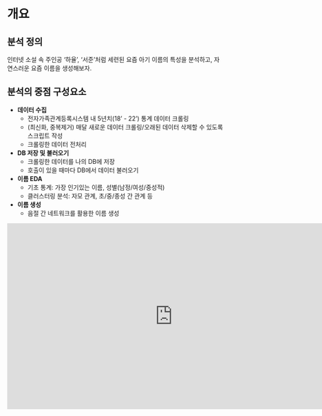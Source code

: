 # 개요

## 분석 정의

인터넷 소설 속 주인공 ‘하율’, ‘서준’처럼 세련된 요즘 아기 이름의 특성을 분석하고, 자연스러운 요즘 이름을 생성해보자.

## 분석의 중점 구성요소

- **데이터 수집**
    - 전자가족관계등록시스템 내 5년치(18’ - 22’) 통계 데이터 크롤링
    - (최신화, 중복제거) 매달 새로운 데이터 크롤링/오래된 데이터 삭제할 수 있도록 스크립트 작성
    - 크롤링한 데이터 전처리
- **DB 저장 및 불러오기**
    - 크롤링한 데이터를 나의 DB에 저장
    - 호출이 있을 때마다 DB에서 데이터 불러오기
- **이름 EDA**
    - 기초 통계: 가장 인기있는 이름, 성별(남정/여성/중성적)
    - 클러스터링 분석: 자모 관계, 초/중/종성 간 관계 등
- **이름 생성**
    - 음절 간 네트워크를 활용한 이름 생성

<iframe width="768" height="432" src="https://miro.com/app/embed/uXjVP_V7h7o=/?pres=1&frameId=3458764539838851352&embedId=549234163447" frameborder="0" scrolling="no" allowfullscreen></iframe>
